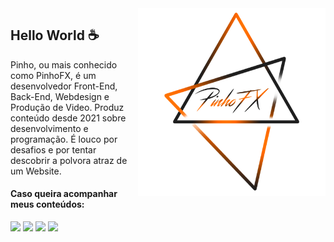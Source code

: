 <img src="logo1nb.png" min-width="300px" max-width="300px" width="300px" align="right" alt="PinhoLogo">

## Hello World ☕

Pinho, ou mais conhecido como PinhoFX, é um desenvolvedor Front-End, Back-End, Webdesign e Produção de Video. Produz conteúdo desde 2021 sobre desenvolvimento e programação. É louco por desafios e por tentar descobrir a polvora atraz de um Website.

#### Caso queira acompanhar meus conteúdos:

<div>
<a href="https://www.youtube.com/P1nhoFX" target="_blank"><img src="https://img.shields.io/badge/YouTube-FF0000?style=for-the-badge&logo=youtube&logoColor=white" target="_blank"></a>
<a href="https://instagram.com/_pinho.__" target="_blank"><img src="https://img.shields.io/badge/-Instagram-%23E4405F?style=for-the-badge&logo=instagram&logoColor=white" target="_blank"></a>
<a href="https://www.twitch.tv/P1nhoFX" target="_blank"><img src="https://img.shields.io/badge/Twitch-9146FF?style=for-the-badge&logo=twitch&logoColor=white" target="_blank"></a>
<a href = "mailto:Pinhofxcomercial@gmail.com"><img src="https://img.shields.io/badge/Gmail-D14836?style=for-the-badge&logo=gmail&logoColor=white" target="_blank"></a>
</div>
